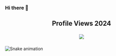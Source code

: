 ### Hi there 👋
<h2 align="center">Profile Views 2024</h2>

###

<div align="center">
  <img src="https://profile-counter.glitch.me/aref-hasan/count.svg?"  />
</div>

###

<img src="https://raw.githubusercontent.com/aref-hasan/aref-hasan/output/snake.svg" alt="Snake animation" />

###
